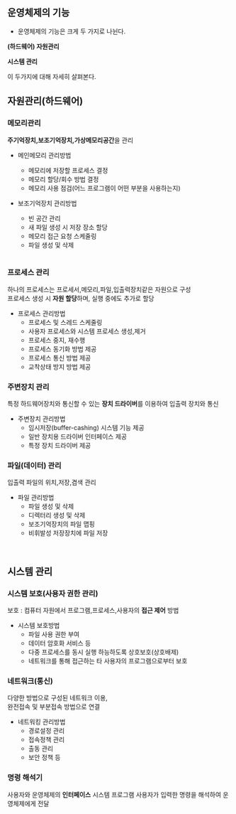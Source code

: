 
## 운영체제의 기능

- 운영체제의 기능은 크게 두 가지로 나뉜다.
  
**(하드웨어) 자원관리**   

**시스템 관리**
  
이 두가지에 대해 자세히 살펴본다.


## 자원관리(하드웨어)  
### 메모리관리
**주기억장치,보조기억장치,가상메모리공간**을 관리

* 메인메모리 관리방법
  * 메모리에 저장할 프로세스 결정
  * 메모리 할당/회수 방법 결정
  * 메모리 사용 점검(어느 프로그램이 어떤 부분을 사용하는지)
 
* 보조기억장치 관리방법
  * 빈 공간 관리
  * 새 파일 생성 시 저장 장소 할당
  * 메모리 접근 요청 스케줄링
  * 파일 생성 및 삭제      
&nbsp;    
### 프로세스 관리
하나의 프로세스는 프로세서,메모리,파일,입출력장치같은 자원으로 구성  
프로세스 생성 시 **자원 할당**하며, 실행 중에도 추가로 할당

* 프로세스 관리방법
  * 프로세스 및 스레드 스케줄링
  * 사용자 프로세스와 시스템 프로세스 생성,제거
  * 프로세스 중지, 재수행
  * 프로세스 동기화 방법 제공
  * 프로세스 통신 방법 제공
  * 교착상태 방지 방법 제공 
&nbsp;
        
### 주변장치 관리
특정 하드웨어장치와 통신할 수 있는 **장치 드라이버**를 이용하여 입출력 장치와 통신

* 주변장치 관리방법
  * 임시저장(buffer-cashing) 시스템 기능 제공
  * 일반 장치용 드라이버 인터페이스 제공
  * 특정 장치 드라이버 제공
&nbsp;
    
### 파일(데이터) 관리
입출력 파일의 위치,저장,겸색 관리  

* 파일 관리방법
  * 파일 생성 및 삭제
  * 디렉터리 생성 및 삭제
  * 보조기억장치의 파일 맵핑
  * 비휘발성 저장장치에 파일 저장  

&nbsp;
&nbsp;

## 시스템 관리
### 시스템 보호(사용자 권한 관리)
보호 : 컴퓨터 자원에서 프로그램,프로세스,사용자의 **접근 제어** 방법

* 시스템 보호방법
  * 파일 사용 권한 부여
  * 데이터 암호화 서비스 등
  * 다중 프로세스를 동시 실행 하능하도록 상호보호(상호배제)
  * 네트워크를 통해 접근하는 타 사용자의 프로그램으로부터 보호
&nbsp;  
### 네트워크(통신)
다양한 방법으로 구성된 네트워크 이용,   
완전접속 및 부분접속 방법으로 연결  

* 네트워킹 관리방법
  * 경로설정 관리
  * 접속정책 관리
  * 출동 관리
  * 보안 정책 등
&nbsp;    
### 명령 해석기
사용자와 운영체제의 **인터페이스** 시스템 프로그램
사용자가 입력한 명령을 해석하여 운영체제에게 전달

